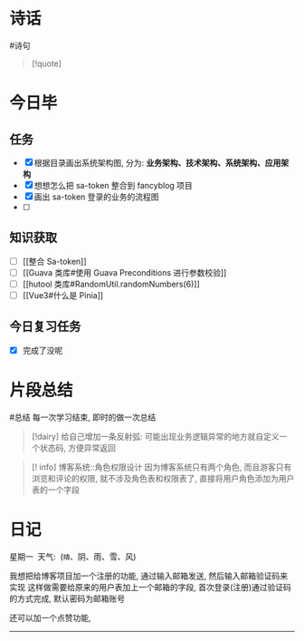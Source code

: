# 诗话
#诗句 
> [!quote]

# 今日毕
## 任务
- [x] 根据目录画出系统架构图, 分为: **业务架构、技术架构、系统架构、应用架构**
- [x] 想想怎么把 sa-token 整合到 fancyblog 项目
- [x] 画出 sa-token 登录的业务的流程图
- [ ] 
## 知识获取
- [ ] [[整合 Sa-token]]
- [ ] [[Guava 类库#使用 Guava Preconditions 进行参数校验]]
- [ ] [[hutool 类库#RandomUtil.randomNumbers(6)]] 
- [ ] [[Vue3#什么是 Pinia]]
## 今日复习任务
- [x] 完成了没呢

# 片段总结
#总结
	每一次学习结束, 即时的做一次总结

> [!dairy] 给自己增加一条反射弧: 
> 可能出现业务逻辑异常的地方就自定义一个状态码, 方便异常返回

> [! info] 博客系统::角色权限设计
> 因为博客系统只有两个角色, 而且游客只有浏览和评论的权限, 就不涉及角色表和权限表了, 直接将用户角色添加为用户表的一个字段


# 日记
星期一  天气:  (`晴`、阴、雨、雪、风)

我想把给博客项目加一个注册的功能, 通过输入邮箱发送, 然后输入邮箱验证码来实现
这样做需要给原来的用户表加上一个邮箱的字段, 首次登录(注册)通过验证码的方式完成, 默认密码为邮箱账号

还可以加一个点赞功能, 



---
